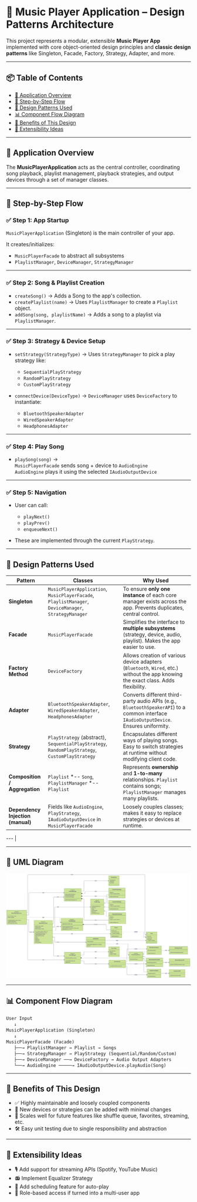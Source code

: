 # 🎵 Music Player Application – Design Patterns Architecture

This project represents a modular, extensible **Music Player App** implemented with core object-oriented design principles and **classic design patterns** like Singleton, Facade, Factory, Strategy, Adapter, and more.

---

## 📦 Table of Contents

- [🚀 Application Overview](#-application-overview)
- [🔁 Step-by-Step Flow](#-step-by-step-flow)
- [🧠 Design Patterns Used](#-design-patterns-used)
- [📊 Component Flow Diagram](#-component-flow-diagram)
- [🎯 Benefits of This Design](#-benefits-of-this-design)
- [📌 Extensibility Ideas](#-extensibility-ideas)

---

## 🚀 Application Overview

The **MusicPlayerApplication** acts as the central controller, coordinating song playback, playlist management, playback strategies, and output devices through a set of manager classes.

---

## 🔁 Step-by-Step Flow

### ✅ Step 1: App Startup

`MusicPlayerApplication` (Singleton) is the main controller of your app.

It creates/initializes:

- `MusicPlayerFacade` to abstract all subsystems
- `PlaylistManager`, `DeviceManager`, `StrategyManager`

---

### ✅ Step 2: Song & Playlist Creation

- `createSong()` → Adds a Song to the app's collection.
- `createPlaylist(name)` → Uses `PlaylistManager` to create a `Playlist` object.
- `addSong(song, playlistName)` → Adds a song to a playlist via `PlaylistManager`.

---

### ✅ Step 3: Strategy & Device Setup

- `setStrategy(StrategyType)` → Uses `StrategyManager` to pick a play strategy like:

  - `SequentialPlayStrategy`
  - `RandomPlayStrategy`
  - `CustomPlayStrategy`

- `connectDevice(DeviceType)` → `DeviceManager` uses `DeviceFactory` to instantiate:
  - `BluetoothSpeakerAdapter`
  - `WiredSpeakerAdapter`
  - `HeadphonesAdapter`

---

### ✅ Step 4: Play Song

- `playSong(song)` →  
  `MusicPlayerFacade` sends song + device to `AudioEngine`  
  `AudioEngine` plays it using the selected `IAudioOutputDevice`

---

### ✅ Step 5: Navigation

- User can call:

  - `playNext()`
  - `playPrev()`
  - `enqueueNext()`

- These are implemented through the current `PlayStrategy`.

---

## 🧠 Design Patterns Used

| Pattern                           | Classes                                                                                              | Why Used                                                                                                                                |
| --------------------------------- | ---------------------------------------------------------------------------------------------------- | --------------------------------------------------------------------------------------------------------------------------------------- |
| **Singleton**                     | `MusicPlayerApplication`, `MusicPlayerFacade`, `PlaylistManager`, `DeviceManager`, `StrategyManager` | To ensure **only one instance** of each core manager exists across the app. Prevents duplicates, central control.                       |
| **Facade**                        | `MusicPlayerFacade`                                                                                  | Simplifies the interface to **multiple subsystems** (strategy, device, audio, playlist). Makes the app easier to use.                   |
| **Factory Method**                | `DeviceFactory`                                                                                      | Allows creation of various device adapters (`Bluetooth`, `Wired`, etc.) without the app knowing the exact class. Adds flexibility.      |
| **Adapter**                       | `BluetoothSpeakerAdapter`, `WiredSpeakerAdapter`, `HeadphonesAdapter`                                | Converts different third-party audio APIs (e.g., `BluetoothSpeakerAPI`) to a common interface `IAudioOutputDevice`. Ensures uniformity. |
| **Strategy**                      | `PlayStrategy` (abstract), `SequentialPlayStrategy`, `RandomPlayStrategy`, `CustomPlayStrategy`      | Encapsulates different ways of playing songs. Easy to switch strategies at runtime without modifying client code.                       |
| **Composition / Aggregation**     | `Playlist` \*-- `Song`, `PlaylistManager` \*-- `Playlist`                                            | Represents **ownership** and **1-to-many** relationships. `Playlist` contains songs; `PlaylistManager` manages many playlists.          |
| **Dependency Injection (manual)** | Fields like `AudioEngine`, `PlayStrategy`, `IAudioOutputDevice` in `MusicPlayerFacade`               | Loosely couples classes; makes it easy to replace strategies or devices at runtime.                                                     |

--- |

---

## 🔰 UML Diagram

![UML Diagram](UML.png)

---

## 📊 Component Flow Diagram

```text
User Input
   ↓
MusicPlayerApplication (Singleton)
   ↓
MusicPlayerFacade (Facade)
   ├──→ PlaylistManager → Playlist → Songs
   ├──→ StrategyManager → PlayStrategy (Sequential/Random/Custom)
   ├──→ DeviceManager ──→ DeviceFactory → Audio Output Adapters
   └──→ AudioEngine ─────→ IAudioOutputDevice.playAudio(Song)
```

---

## 🎯 Benefits of This Design

- ✅ Highly maintainable and loosely coupled components
- 🧩 New devices or strategies can be added with minimal changes
- 🚀 Scales well for future features like shuffle queue, favorites, streaming, etc.
- 🛠️ Easy unit testing due to single responsibility and abstraction

---

## 📌 Extensibility Ideas

- 🎙️ Add support for streaming APIs (Spotify, YouTube Music)
- 📻 Implement Equalizer Strategy
- 📅 Add scheduling feature for auto-play
- 🔐 Role-based access if turned into a multi-user app

```

```
